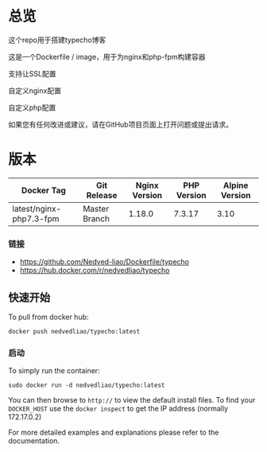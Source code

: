 # 总览

这个repo用于搭建typecho博客

这是一个Dockerfile / image，用于为nginx和php-fpm构建容器

支持让SSL配置

自定义nginx配置

自定义php配置

如果您有任何改进或建议，请在GitHub项目页面上打开问题或提出请求。

# 版本
| Docker Tag   | Git Release   | Nginx Version | PHP Version | Alpine Version |
| ------------ | ------------- | ------------- | ----------- | -------------- |
| latest/nginx-php7.3-fpm | Master Branch | 1.18.0        | 7.3.17       | 3.10           |

### 链接

- https://github.com/Nedved-liao/Dockerfile/typecho
- https://hub.docker.com/r/nedvedliao/typecho

## 快速开始

To pull from docker hub:

```
docker push nedvedliao/typecho:latest
```

### 启动

To simply run the container:

```
sudo docker run -d nedvedliao/typecho:latest
```

You can then browse to `http://` to view the default install files. To find your `DOCKER_HOST` use the `docker inspect` to get the IP address (normally 172.17.0.2)

For more detailed examples and explanations please refer to the documentation.